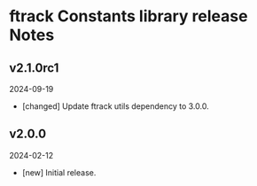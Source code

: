 # ftrack Constants library release Notes

## v2.1.0rc1
2024-09-19

* [changed] Update ftrack utils dependency to 3.0.0.


## v2.0.0
2024-02-12

* [new] Initial release.
